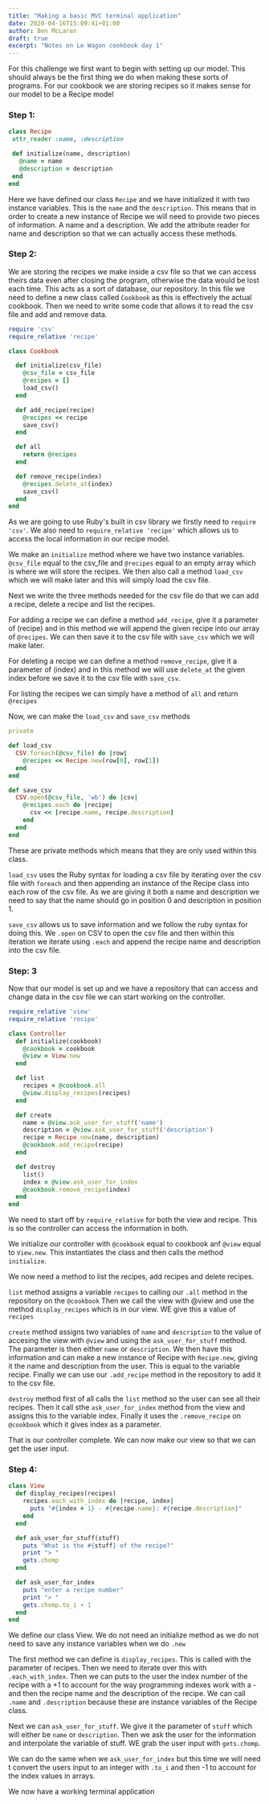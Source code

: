 ```yaml
---
title: "Making a basic MVC terminal application"
date: 2020-04-16T15:09:41+01:00
author: Ben McLaren
draft: true
excerpt: "Notes on Le Wagon cookbook day 1"
---
```

 For this challenge we first want to begin with setting up our model. This should always be the first thing we do when making these sorts of programs. For our cookbook we are storing recipes so it makes sense for our model to be a Recipe model

### Step 1:

 ```ruby
 class Recipe
  attr_reader :name, :description

  def initialize(name, description)
    @name = name
    @description = description
  end
end
```
Here we have defined our class `Recipe` and we have initialized it with two instance variables. This is the `name` and the `description`. This means that in order to create a new instance of Recipe we will need to provide two pieces of information. A name and a description. We add the attribute reader for name and description so that we can actually access these methods.

### Step 2:

We are storing the recipes we make inside a csv file so that we can access theirs data even after closing the program, otherwise the data would be lost each time. This acts as a sort of database, our repository. In this file we need to define a new class called `Cookbook` as this is effectively the actual cookbook. Then we need to write some code that allows it to read the csv file and add and remove data.

``` ruby
require 'csv'
require_relative 'recipe'

class Cookbook

  def initialize(csv_file)
    @csv_file = csv_file
    @recipes = []
    load_csv()
  end

  def add_recipe(recipe)
    @recipes << recipe
    save_csv()
  end

  def all
    return @recipes
  end

  def remove_recipe(index)
    @recipes.delete_at(index)
    save_csv()
  end
end
```

As we are going to use Ruby's built in csv library we firstly need to `require 'csv'`. We also need to `require_relative 'recipe'` which allows us to access the local information in our recipe model.

We make an `initialize` method where we have two instance variables. `@csv_file` equal to the csv_file and `@recipes` equal to an empty array which is where we will store the recipes. We then also call a method `load_csv` which we will make later and this will simply load the csv file.

Next we write the three methods needed for the csv file do that we can add a recipe, delete a recipe and list the recipes.

For adding a recipe we can define a method `add_recipe`, give it a parameter of (recipe) and in this method we will append the given recipe into our array of `@recipes`. We can then save it to the csv file with `save_csv` which we will make later.

For deleting a recipe we can define a method `remove_recipe`, give it a parameter of (index) and in this method we will use `delete_at` the given index before we save it to the csv file with `save_csv`.

For listing the recipes we can simply have a method of `all` and return `@recipes`

Now, we can make the `load_csv` and `save_csv` methods

``` ruby
private

def load_csv
  CSV.foreach(@csv_file) do |row|
    @recipes << Recipe.new(row[0], row[1])
  end
end

def save_csv
  CSV.open(@csv_file, 'wb') do |csv|
    @recipes.each do |recipe|
      csv << [recipe.name, recipe.description]
    end
  end
end
```

These are private methods which means that they are only used within this class.

`load_csv` uses the Ruby syntax for loading a csv file by iterating over the csv file with `foreach` and then appending an instance of the Recipe class into each row of the csv file. As we are giving it both a name and  description we need to say that the name should go in position 0 and description in position 1.

`save_csv` allows us to save information and we follow the ruby syntax for doing this. We `.open` on CSV to open the csv file and then within this iteration we iterate using `.each` and append the recipe name and description into the csv file.

### Step: 3

Now that our model is set up and we have a repository that can access and change data in the csv file we can start working on the controller.

```ruby
require_relative 'view'
require_relative 'recipe'

class Controller
  def initialize(cookbook)
    @cookbook = cookbook
    @view = View.new
  end

  def list
    recipes = @cookbook.all
    @view.display_recipes(recipes)
  end

  def create
    name = @view.ask_user_for_stuff('name')
    description = @view.ask_user_for_stuff('description')
    recipe = Recipe.new(name, description)
    @cookbook.add_recipe(recipe)
  end

  def destroy
    list()
    index = @view.ask_user_for_index
    @cookbook.remove_recipe(index)
  end
end
```

We need to start off by `require_relative` for both the view and recipe. This is so the controller can access the information in both.

We initialize our controller with `@cookbook` equal to cookbook anf `@view` equal to `View.new`. This  instantiates the class and then calls the method `initialize`.

We now need a method to list the recipes, add recipes and delete recipes.

`list` method assigns a variable `recipes` to calling our `.all` method in the repository on the `@cookbook`
Then we call the view with @view and use the method `display_recipes` which is in our view. WE give this a value of `recipes`

`create` method assigns two variables of `name` and `description` to the value of accesing the view with `@view` and using the `ask_user_for_stuff` method. The parameter is then either `name` or `description`. We then have this information and can make a new instance of Recipe with `Recipe.new`, giving it the name and description from the user. This is equal to the variable recipe. Finally we can use our `.add_recipe` method in the repository to add it to the csv file.

`destroy` method first of all calls the `list` method so the user can see all their recipes. Then it call sthe `ask_user_for_index` method from the view and assigns this to the variable index. Finally it uses the `.remove_recipe` on `@cookbook` which it gives index as a parameter.

That is our controller complete. We can now make our view so that we can get the user input.

### Step 4:

``` Ruby
class View
  def display_recipes(recipes)
    recipes.each_with_index do |recipe, index|
      puts "#{index + 1} - #{recipe.name}: #{recipe.description}"
    end
  end

  def ask_user_for_stuff(stuff)
    puts "What is the #{stuff} of the recipe?"
    print "> "
    gets.chomp
  end

  def ask_user_for_index
    puts "enter a recipe number"
    print "> "
    gets.chomp.to_i - 1
  end
end
```

We define our class View. We do not need an initialize method as we do not need to save any instance variables when we do `.new`

The first method we can define is `display_recipes`. This is called with the parameter of recipes. Then we need to iterate over this with `.each_with_index`. Then we can puts to the user the index number of the recipe with a +1 to account for the way programming indexes work with a - and then the recipe name and the description of the recipe. We can call `.name` and `.description` because these are instance variables of the Recipe class.

Next we can `ask_user_for_stuff`. We give it the parameter of `stuff` which will either be `name` or `description`. Then we ask the user for the information and interpolate the variable of stuff. WE grab the user input with `gets.chomp`.

We can do the same when we `ask_user_for_index` but this time we will need t convert the users input to an integer with `.to_i` and then -1 to account for the index values in arrays.

We now have a working terminal application
